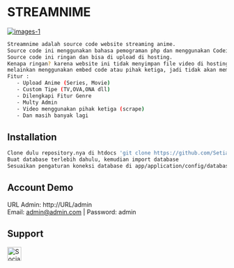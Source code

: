 # STREAMNIME
<a href="https://github.com/Setiawan007/"><img src="https://raw.githubusercontent.com/Setiawan007/STREAMNIME/main/preview.png" alt="images-1" border="0"></a>

```bash
Streamnime adalah source code website streaming anime. 
Source code ini menggunakan bahasa pemograman php dan menggunakan Codeigniter3. 
Source code ini ringan dan bisa di upload di hosting.
Kenapa ringan? karena website ini tidak menyimpan file video di hosting, 
melainkan menggunakan embed code atau pihak ketiga, jadi tidak akan membebani hosting kita.
Fitur : 
   - Upload Anime (Series, Movie)
   - Custom Tipe (TV,OVA,ONA dll)
   - Dilengkapi Fitur Genre
   - Multy Admin
   - Video menggunakan pihak ketiga (scrape)
   - Dan masih banyak lagi
```

## Installation

```bash
Clone dulu repository.nya di htdocs 'git clone https://github.com/Setiawan007/STREAMNIME.git'
Buat database terlebih dahulu, kemudian import database
Sesuaikan pengaturan koneksi database di app/application/config/database.php
```
## Account Demo
URL Admin: http://URL/admin
<br>Email: admin@admin.com | Password: admin

## Support
<a href="https://sociabuzz.com/setiawan007/support" target="_blank"><img src="https://img.shields.io/badge/Buy_Me_A_Coffee-FFDD00?style=for-the-badge&logo=buy-me-a-coffee&logoColor=black" height="32px" alt="Sociabuzz"></a>
